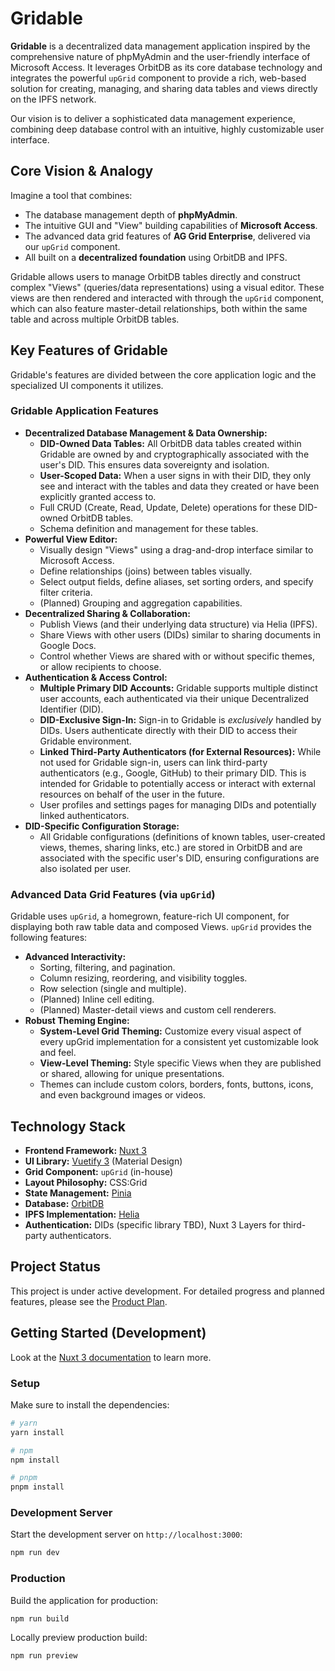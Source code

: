 # Gridable

**Gridable** is a decentralized data management application inspired by the comprehensive nature of phpMyAdmin and the user-friendly interface of Microsoft Access. It leverages OrbitDB as its core database technology and integrates the powerful `upGrid` component to provide a rich, web-based solution for creating, managing, and sharing data tables and views directly on the IPFS network.

Our vision is to deliver a sophisticated data management experience, combining deep database control with an intuitive, highly customizable user interface.

## Core Vision & Analogy

Imagine a tool that combines:
*   The database management depth of **phpMyAdmin**.
*   The intuitive GUI and "View" building capabilities of **Microsoft Access**.
*   The advanced data grid features of **AG Grid Enterprise**, delivered via our `upGrid` component.
*   All built on a **decentralized foundation** using OrbitDB and IPFS.

Gridable allows users to manage OrbitDB tables directly and construct complex "Views" (queries/data representations) using a visual editor. These views are then rendered and interacted with through the `upGrid` component, which can also feature master-detail relationships, both within the same table and across multiple OrbitDB tables.

## Key Features of Gridable

Gridable's features are divided between the core application logic and the specialized UI components it utilizes.

### Gridable Application Features

*   **Decentralized Database Management & Data Ownership:**
    *   **DID-Owned Data Tables:** All OrbitDB data tables created within Gridable are owned by and cryptographically associated with the user's DID. This ensures data sovereignty and isolation.
    *   **User-Scoped Data:** When a user signs in with their DID, they only see and interact with the tables and data they created or have been explicitly granted access to.
    *   Full CRUD (Create, Read, Update, Delete) operations for these DID-owned OrbitDB tables.
    *   Schema definition and management for these tables.
*   **Powerful View Editor:**
    *   Visually design "Views" using a drag-and-drop interface similar to Microsoft Access.
    *   Define relationships (joins) between tables visually.
    *   Select output fields, define aliases, set sorting orders, and specify filter criteria.
    *   (Planned) Grouping and aggregation capabilities.
*   **Decentralized Sharing & Collaboration:**
    *   Publish Views (and their underlying data structure) via Helia (IPFS).
    *   Share Views with other users (DIDs) similar to sharing documents in Google Docs.
    *   Control whether Views are shared with or without specific themes, or allow recipients to choose.
*   **Authentication & Access Control:**
    *   **Multiple Primary DID Accounts:** Gridable supports multiple distinct user accounts, each authenticated via their unique Decentralized Identifier (DID).
    *   **DID-Exclusive Sign-In:** Sign-in to Gridable is *exclusively* handled by DIDs. Users authenticate directly with their DID to access their Gridable environment.
    *   **Linked Third-Party Authenticators (for External Resources):** While not used for Gridable sign-in, users can link third-party authenticators (e.g., Google, GitHub) to their primary DID. This is intended for Gridable to potentially access or interact with external resources on behalf of the user in the future.
    *   User profiles and settings pages for managing DIDs and potentially linked authenticators.
*   **DID-Specific Configuration Storage:**
    *   All Gridable configurations (definitions of known tables, user-created views, themes, sharing links, etc.) are stored in OrbitDB and are associated with the specific user's DID, ensuring configurations are also isolated per user.

### Advanced Data Grid Features (via `upGrid`)

Gridable uses `upGrid`, a homegrown, feature-rich UI component, for displaying both raw table data and composed Views. `upGrid` provides the following features:

*   **Advanced Interactivity:**
    *   Sorting, filtering, and pagination.
    *   Column resizing, reordering, and visibility toggles.
    *   Row selection (single and multiple).
    *   (Planned) Inline cell editing.
    *   (Planned) Master-detail views and custom cell renderers.
*   **Robust Theming Engine:**
    *   **System-Level Grid Theming:** Customize every visual aspect of every upGrid implementation for a consistent yet customizable look and feel.
    *   **View-Level Theming:** Style specific Views when they are published or shared, allowing for unique presentations.
    *   Themes can include custom colors, borders, fonts, buttons, icons, and even background images or videos.

## Technology Stack

*   **Frontend Framework:** [Nuxt 3](https://nuxt.com/)
*   **UI Library:** [Vuetify 3](https://vuetifyjs.com/) (Material Design)
*   **Grid Component:** `upGrid` (in-house)
*   **Layout Philosophy:** CSS:Grid
*   **State Management:** [Pinia](https://pinia.vuejs.org/)
*   **Database:** [OrbitDB](https://orbitdb.org/)
*   **IPFS Implementation:** [Helia](https://helia.io/)
*   **Authentication:** DIDs (specific library TBD), Nuxt 3 Layers for third-party authenticators.

## Project Status

This project is under active development. For detailed progress and planned features, please see the [Product Plan](./docs/gridable-product-plan.md).

## Getting Started (Development)

Look at the [Nuxt 3 documentation](https://nuxt.com/docs/getting-started/installation) to learn more.

### Setup

Make sure to install the dependencies:

```bash
# yarn
yarn install

# npm
npm install

# pnpm
pnpm install
```

### Development Server

Start the development server on `http://localhost:3000`:

```bash
npm run dev
```

### Production

Build the application for production:

```bash
npm run build
```

Locally preview production build:

```bash
npm run preview
